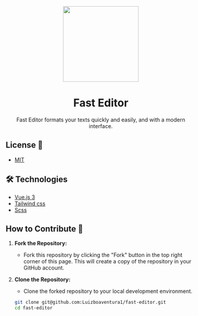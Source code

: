 <div align="center">
 <img width="200" src="https://github.com/Luizboaventura1/fast-editor/assets/122652168/27cd0988-129c-4424-9f63-674d873ece6f" />
</div>

<h1 align="center">Fast Editor</h1>

<p align="center">Fast Editor formats your texts quickly and easily, and with a modern interface.</p>

## License 📜

- [MIT](./LICENSE)

## 🛠 Technologies

- [Vue.js 3](https://vuejs.org)
- [Tailwind css](https://tailwindcss.com)
- [Scss](https://sass-lang.com)

## How to Contribute 🚀

1. **Fork the Repository:**
   - Fork this repository by clicking the "Fork" button in the top right corner of this page. This will create a copy of the repository in your GitHub account.

2. **Clone the Repository:**
   - Clone the forked repository to your local development environment.

   ```bash
   git clone git@github.com:Luizboaventura1/fast-editor.git
   cd fast-editor
